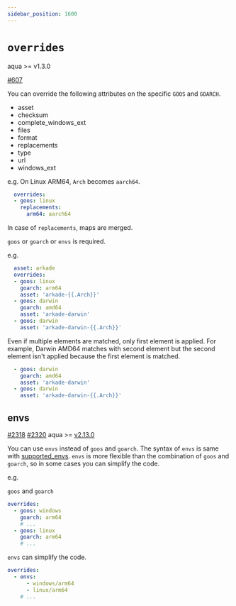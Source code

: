 ```yaml
---
sidebar_position: 1600
---
```


# `overrides`

aqua >= v1.3.0

[#607](https://github.com/aquaproj/aqua/issues/607)

You can override the following attributes on the specific `GOOS` and `GOARCH`.

- asset
- checksum
- complete_windows_ext
- files
- format
- replacements
- type
- url
- windows_ext

e.g. On Linux ARM64, `Arch` becomes `aarch64`.

```yaml
  overrides:
  - goos: linux
    replacements:
      arm64: aarch64
```

In case of `replacements`, maps are merged.

`goos` or `goarch` or `envs` is required.

e.g.

```yaml
  asset: arkade
  overrides:
  - goos: linux
    goarch: arm64
    asset: 'arkade-{{.Arch}}'
  - goos: darwin
    goarch: amd64
    asset: 'arkade-darwin'
  - goos: darwin 
    asset: 'arkade-darwin-{{.Arch}}'
```

Even if multiple elements are matched, only first element is applied.
For example, Darwin AMD64 matches with second element but the second element isn't applied because the first element is matched.

```yaml
  - goos: darwin
    goarch: amd64
    asset: 'arkade-darwin'
  - goos: darwin 
    asset: 'arkade-darwin-{{.Arch}}'
```

## envs

[#2318](https://github.com/aquaproj/aqua/issues/2318) [#2320](https://github.com/aquaproj/aqua/pull/2320) aqua >= [v2.13.0](https://github.com/aquaproj/aqua/releases/tag/v2.13.0)

You can use `envs` instead of `goos` and `goarch`.
The syntax of `envs` is same with [supported_envs](supported-envs.md).
`envs` is more flexible than the combination of `goos` and `goarch`, so in some cases you can simplify the code.

e.g.

`goos` and `goarch`

```yaml
overrides:
  - goos: windows
    goarch: arm64
    # ...
  - goos: linux
    goarch: arm64
    # ...
```

`envs` can simplify the code.

```yaml
overrides:
  - envs:
      - windows/arm64
      - linux/arm64
    # ...
```
